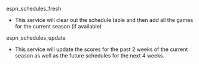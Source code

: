 espn_schedules_fresh
- This service will clear out the schedule table and then add all the games for the current season (if available)

espn_schedules_update
- This service will update the scores for the past 2 weeks of the current season as well as the future schedules for the next 4 weeks.